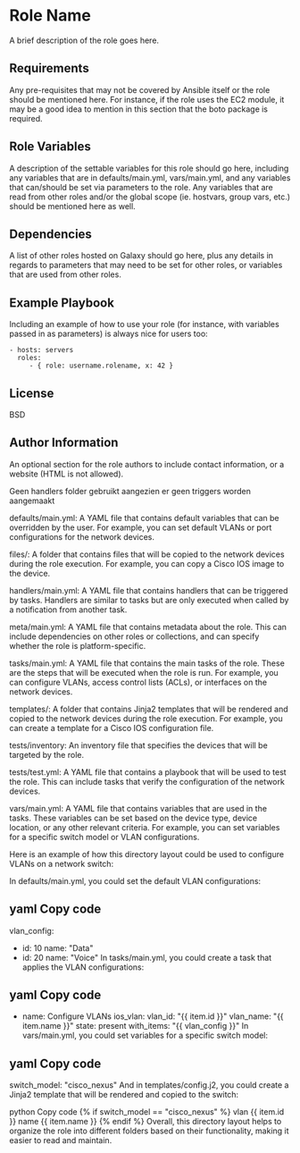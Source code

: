 Role Name
=========

A brief description of the role goes here.

Requirements
------------

Any pre-requisites that may not be covered by Ansible itself or the role should be mentioned here. For instance, if the role uses the EC2 module, it may be a good idea to mention in this section that the boto package is required.

Role Variables
--------------

A description of the settable variables for this role should go here, including any variables that are in defaults/main.yml, vars/main.yml, and any variables that can/should be set via parameters to the role. Any variables that are read from other roles and/or the global scope (ie. hostvars, group vars, etc.) should be mentioned here as well.

Dependencies
------------

A list of other roles hosted on Galaxy should go here, plus any details in regards to parameters that may need to be set for other roles, or variables that are used from other roles.

Example Playbook
----------------

Including an example of how to use your role (for instance, with variables passed in as parameters) is always nice for users too:

    - hosts: servers
      roles:
         - { role: username.rolename, x: 42 }

License
-------

BSD

Author Information
------------------

An optional section for the role authors to include contact information, or a website (HTML is not allowed).

Geen handlers folder gebruikt aangezien er geen triggers worden aangemaakt 


defaults/main.yml: A YAML file that contains default variables that can be overridden by the user. For example, you can set default VLANs or port configurations for the network devices.

files/: A folder that contains files that will be copied to the network devices during the role execution. For example, you can copy a Cisco IOS image to the device.

handlers/main.yml: A YAML file that contains handlers that can be triggered by tasks. Handlers are similar to tasks but are only executed when called by a notification from another task.

meta/main.yml: A YAML file that contains metadata about the role. This can include dependencies on other roles or collections, and can specify whether the role is platform-specific.

tasks/main.yml: A YAML file that contains the main tasks of the role. These are the steps that will be executed when the role is run. For example, you can configure VLANs, access control lists (ACLs), or interfaces on the network devices.

templates/: A folder that contains Jinja2 templates that will be rendered and copied to the network devices during the role execution. For example, you can create a template for a Cisco IOS configuration file.

tests/inventory: An inventory file that specifies the devices that will be targeted by the role.

tests/test.yml: A YAML file that contains a playbook that will be used to test the role. This can include tasks that verify the configuration of the network devices.

vars/main.yml: A YAML file that contains variables that are used in the tasks. These variables can be set based on the device type, device location, or any other relevant criteria. For example, you can set variables for a specific switch model or VLAN configurations.

Here is an example of how this directory layout could be used to configure VLANs on a network switch:

In defaults/main.yml, you could set the default VLAN configurations:

yaml
Copy code
---
vlan_config:
  - id: 10
    name: "Data"
  - id: 20
    name: "Voice"
In tasks/main.yml, you could create a task that applies the VLAN configurations:

yaml
Copy code
---
- name: Configure VLANs
  ios_vlan:
    vlan_id: "{{ item.id }}"
    vlan_name: "{{ item.name }}"
    state: present
  with_items: "{{ vlan_config }}"
In vars/main.yml, you could set variables for a specific switch model:

yaml
Copy code
---
switch_model: "cisco_nexus"
And in templates/config.j2, you could create a Jinja2 template that will be rendered and copied to the switch:

python
Copy code
{% if switch_model == "cisco_nexus" %}
vlan {{ item.id }}
 name {{ item.name }}
{% endif %}
Overall, this directory layout helps to organize the role into different folders based on their functionality, making it easier to read and maintain.





